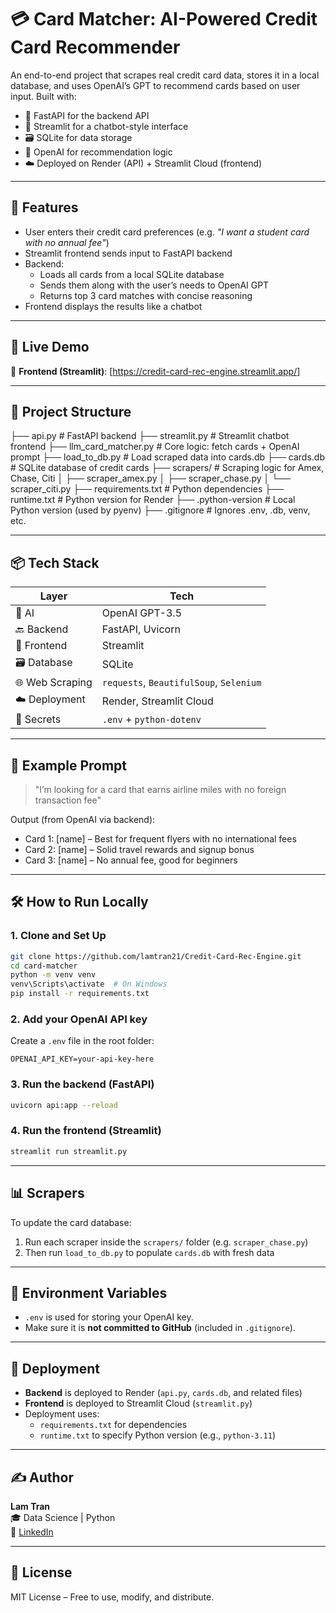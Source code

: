 # 💳 Card Matcher: AI-Powered Credit Card Recommender

An end-to-end project that scrapes real credit card data, stores it in a local database, and uses OpenAI’s GPT to recommend cards based on user input. Built with:

- 🔧 FastAPI for the backend API
- 💬 Streamlit for a chatbot-style interface
- 🗃 SQLite for data storage
- 🧠 OpenAI for recommendation logic
- ☁️ Deployed on Render (API) + Streamlit Cloud (frontend)

---

## 🌟 Features

- User enters their credit card preferences (e.g. *"I want a student card with no annual fee"*)
- Streamlit frontend sends input to FastAPI backend
- Backend:
  - Loads all cards from a local SQLite database
  - Sends them along with the user’s needs to OpenAI GPT
  - Returns top 3 card matches with concise reasoning
- Frontend displays the results like a chatbot

---

## 🚀 Live Demo

🔗 **Frontend (Streamlit)**: [https://credit-card-rec-engine.streamlit.app/]

---

## 📁 Project Structure

├── api.py # FastAPI backend
├── streamlit.py # Streamlit chatbot frontend
├── llm_card_matcher.py # Core logic: fetch cards + OpenAI prompt
├── load_to_db.py # Load scraped data into cards.db
├── cards.db # SQLite database of credit cards
├── scrapers/ # Scraping logic for Amex, Chase, Citi
│ ├── scraper_amex.py
│ ├── scraper_chase.py
│ └── scraper_citi.py
├── requirements.txt # Python dependencies
├── runtime.txt # Python version for Render
├── .python-version # Local Python version (used by pyenv)
├── .gitignore # Ignores .env, .db, venv, etc.


---

## 📦 Tech Stack

| Layer        | Tech                |
|--------------|---------------------|
| 🧠 AI         | OpenAI GPT-3.5      |
| 🔙 Backend    | FastAPI, Uvicorn    |
| 💬 Frontend   | Streamlit           |
| 🗃 Database   | SQLite              |
| 🌐 Web Scraping | `requests`, `BeautifulSoup`, `Selenium` |
| ☁️ Deployment | Render, Streamlit Cloud |
| 🔐 Secrets    | `.env` + `python-dotenv` |

---

## 🧪 Example Prompt

> "I’m looking for a card that earns airline miles with no foreign transaction fee"

Output (from OpenAI via backend):
- Card 1: [name] – Best for frequent flyers with no international fees
- Card 2: [name] – Solid travel rewards and signup bonus
- Card 3: [name] – No annual fee, good for beginners

---

## 🛠 How to Run Locally

### 1. Clone and Set Up

```bash
git clone https://github.com/lamtran21/Credit-Card-Rec-Engine.git
cd card-matcher
python -m venv venv
venv\Scripts\activate  # On Windows
pip install -r requirements.txt
```

### 2. Add your OpenAI API key

Create a `.env` file in the root folder:

```
OPENAI_API_KEY=your-api-key-here
```

### 3. Run the backend (FastAPI)

```bash
uvicorn api:app --reload
```

### 4. Run the frontend (Streamlit)

```bash
streamlit run streamlit.py
```

---

## 📊 Scrapers

To update the card database:

1. Run each scraper inside the `scrapers/` folder (e.g. `scraper_chase.py`)  
2. Then run `load_to_db.py` to populate `cards.db` with fresh data

---

## 🔐 Environment Variables

- `.env` is used for storing your OpenAI key.
- Make sure it is **not committed to GitHub** (included in `.gitignore`).

---

## 📌 Deployment

- **Backend** is deployed to Render (`api.py`, `cards.db`, and related files)
- **Frontend** is deployed to Streamlit Cloud (`streamlit.py`)
- Deployment uses:
  - `requirements.txt` for dependencies
  - `runtime.txt` to specify Python version (e.g., `python-3.11`)

---

## ✍️ Author

**Lam Tran**  
🎓 Data Science | Python  
🔗 [LinkedIn](linkedin.com/in/lam-tran21/)

---

## 📄 License

MIT License – Free to use, modify, and distribute.
